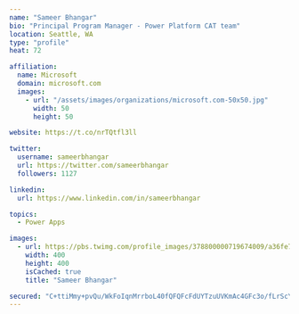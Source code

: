 ```yaml
---
name: "Sameer Bhangar"
bio: "Principal Program Manager - Power Platform CAT team"
location: Seattle, WA
type: "profile"
heat: 72

affiliation:
  name: Microsoft
  domain: microsoft.com
  images:
    - url: "/assets/images/organizations/microsoft.com-50x50.jpg"
      width: 50
      height: 50

website: https://t.co/nrTQtfl3ll

twitter:
  username: sameerbhangar
  url: https://twitter.com/sameerbhangar
  followers: 1127

linkedin:
  url: https://www.linkedin.com/in/sameerbhangar

topics:
  - Power Apps

images:
  - url: https://pbs.twimg.com/profile_images/378800000719674009/a36fe7ddfab1778b76e5793772e43798_400x400.jpeg
    width: 400
    height: 400
    isCached: true
    title: "Sameer Bhangar"

secured: "C+ttiMmy+pvQu/WkFoIqnMrrboL40fQFQFcFdUYTzuUVKmAc4GFc3o/fLrScY+nIQRgaU1rj8rdwKYunzPKEjfGBa6KKK76aawUqQKQ1werpsBe99UkbXZCHxGtkEB9t2+fAc7iBjkBZSmNav8yKIHp9gfFjntjmSCUE6Z8v94Rjz0u+9mvtxjyUxDGu515h+LvU/j2+XmUaaMgqRsB5JLW8bPWniVzK/eAewA6PrTh4Olsi2DNhHKHOMD8/LuPnbTyboigUsfZS3ic2rHeeCOXQQD8luRkzeBQ2sSMZ8qcSMJsBHSpZNR0hmbemIGokXkNgJ+7UunKEUt4qy8/Uhcn/1mG5HQgsv9t4Vq0LE0EY4TvKxh8mOIAv1rPoL3J2XR32A3VAtJBcLfGWuJWkra1+vNi+3NlLM+bTdBBASJ4=;m9Oy4B3/ccxUnGtAsqVLzA=="
---
```


